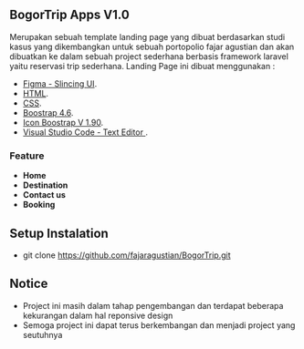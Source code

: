 ## BogorTrip Apps V1.0

Merupakan sebuah template landing page yang dibuat berdasarkan studi kasus yang dikembangkan untuk sebuah
portopolio fajar agustian dan akan dibuatkan ke dalam sebuah project sederhana berbasis framework laravel yaitu reservasi trip sederhana. Landing Page ini dibuat menggunakan :


- [Figma - Slincing UI](https://www.figma.com/).
- [HTML](https://www.w3schools.com/html/).
- [CSS](https://www.w3schools.com/css/).
- [Boostrap 4.6](https://getbootstrap.com/docs/4.6/getting-started/introduction/).
- [Icon Boostrap V 1.90](https://icons.getbootstrap.com/).
- [Visual Studio Code - Text Editor ](https://code.visualstudio.com/).

### Feature

- **Home**
- **Destination**
- **Contact us**
- **Booking**

## Setup Instalation

- git clone https://github.com/fajaragustian/BogorTrip.git

## Notice

- Project ini masih dalam tahap pengembangan dan terdapat beberapa kekurangan dalam hal reponsive design
- Semoga project ini dapat terus berkembangan dan menjadi project yang seutuhnya
